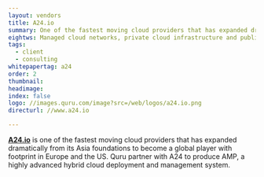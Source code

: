 ```yaml
---
layout: vendors
title: A24.io
summary: One of the fastest moving cloud providers that has expanded dramatically from its Asia foundations to become a global player with footprint in Europe and the US.
eightws: Managed cloud networks, private cloud infrastructure and public cloud gateways for global business
tags:
  - client
  - consulting
whitepapertag: a24
order: 2
thumbnail:
headimage:
index: false
logo: //images.quru.com/image?src=/web/logos/a24.io.png
directurl: //www.a24.io

---
```


**[A24.io](//partners/a24.io.html)** is one of the fastest moving cloud providers that has expanded dramatically from its Asia foundations to become a global player with footprint in Europe and the US. Quru partner with A24 to produce AMP, a highly advanced hybrid cloud deployment and management system.
